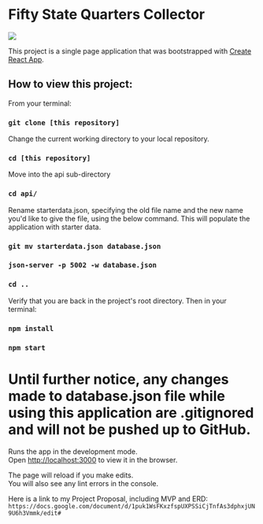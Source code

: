 # Fifty State Quarters Collector

![](50ReadmeImg.gif)

This project is a single page application that was bootstrapped with [Create React App](https://github.com/facebook/create-react-app).

## How to view this project:
From your terminal:
### `git clone [this repository]`
Change the current working directory to your local repository.
### `cd [this repository]`
Move into the api sub-directory
### `cd api/`

Rename starterdata.json, specifying the old file name and the new name you'd like to give the file, using the below command. This will populate the application with starter data.

### `git mv starterdata.json database.json`


### `json-server -p 5002 -w database.json`
### `cd .. `
Verify that you are back in the project's root directory. Then in your terminal:
### `npm install`
### `npm start`

# Until further notice, any changes made to database.json file while using this application are .gitignored and will not be pushed up to GitHub.

Runs the app in the development mode.<br>
Open [http://localhost:3000](http://localhost:3000) to view it in the browser.

The page will reload if you make edits.<br>
You will also see any lint errors in the console.

Here is a link to my Project Proposal, including MVP and ERD:
`https://docs.google.com/document/d/1puk1WsFKxzfspUXPSSiCjTnfAs3dphxjUN9U6h3Vmmk/edit#`